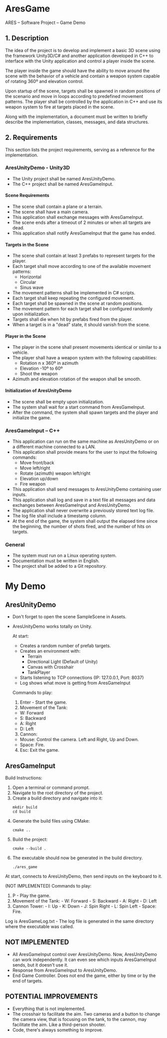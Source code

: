 # AresGame
ARES – Software Project – Game Demo

## 1. Description
The idea of the project is to develop and implement a basic 3D scene using the framework Unity3D/C# and another application developed in C++ to interface with the Unity application and control a player inside the scene.

The player inside the game should have the ability to move around the scene with the behavior of a vehicle and contain a weapon system capable of rotating 360º and elevation control.

Upon startup of the scene, targets shall be spawned in random positions of the scenario and move in loops according to predefined movement patterns. The player shall be controlled by the application in C++ and use its weapon system to fire at targets placed in the scene.

Along with the implementation, a document must be written to briefly describe the implementation, classes, messages, and data structures.

## 2. Requirements
This section lists the project requirements, serving as a reference for the implementation.

### AresUnityDemo - Unity3D
- The Unity project shall be named AresUnityDemo.
- The C++ project shall be named AresGameInput.

#### Scene Requirements
- The scene shall contain a plane or a terrain.
- The scene shall have a main camera.
- This application shall exchange messages with AresGameInput.
- The scene ends after a timeout of 2 minutes or when all targets are dead.
- This application shall notify AresGameInput that the game has ended.

#### Targets in the Scene
- The scene shall contain at least 3 prefabs to represent targets for the player.
- Each target shall move according to one of the available movement patterns:
  - Horizontal
  - Circular
  - Sinus wave
- The movement patterns shall be implemented in C# scripts.
- Each target shall keep repeating the configured movement.
- Each target shall be spawned in the scene at random positions.
- The movement pattern for each target shall be configured randomly upon initialization.
- Targets shall die when hit by prefabs fired from the player.
- When a target is in a "dead" state, it should vanish from the scene.

#### Player in the Scene
- The player in the scene shall present movements identical or similar to a vehicle.
- The player shall have a weapon system with the following capabilities:
  - Rotation n x 360º in azimuth
  - Elevation -10º to 60º
  - Shoot the weapon
- Azimuth and elevation rotation of the weapon shall be smooth.

#### Initialization of AresUnityDemo
- The scene shall be empty upon initialization.
- The system shall wait for a start command from AresGameInput.
- After the command, the system shall spawn targets and the player and initialize the game.

### AresGameInput – C++
- This application can run on the same machine as AresUnityDemo or on a different machine connected to a LAN.
- This application shall provide means for the user to input the following commands:
  - Move front/back
  - Move left/right
  - Rotate (azimuth) weapon left/right
  - Elevation up/down
  - Fire weapon
- This application shall send messages to AresUnityDemo containing user inputs.
- This application shall log and save in a text file all messages and data exchanges between AresGameInput and AresUnityDemo.
- The application shall never overwrite a previously stored text log file.
- The log file shall include a timestamp column.
- At the end of the game, the system shall output the elapsed time since the beginning, the number of shots fired, and the number of hits on targets.

### General
- The system must run on a Linux operating system.
- Documentation must be written in English.
- The project shall be added to a Git repository.

# My Demo

## AresUnityDemo
- Don't forget to open the scene SampleScene in Assets.
- AresUnityDemo works totally on Unity.
  
  At start:
  - Creates a random number of prefab targets.
  - Creates an environment with:
    - Terrain
    - Directional Light (Default of Unity)
    - Canvas with Crosshair
    - TankPlayer
  - Starts listening to TCP connections (IP: 127.0.0.1, Port: 8037)
  - Log shows what move is getting from AresGameInput
  
  Commands to play:
  1. Enter - Start the game.
  2. Movement of the Tank:
    - W: Forward
    - S: Backward
    - A: Right
    - D: Left
  3. Cannon:
    - Mouse: Control the camera. Left and Right, Up and Down.
    - Space: Fire.
  4. Esc: Exit the game.

## AresGameInput
  
  Build Instructions:
  1. Open a terminal or command prompt.
  2. Navigate to the root directory of the project.
  3. Create a build directory and navigate into it:
     ```
     mkdir build
     cd build
     ```
  4. Generate the build files using CMake:
     ```
     cmake ..
     ```
  5. Build the project:
     ```
     cmake --build .
     ```
  6. The executable should now be generated in the build directory.  
     ```
     ./ares_game
     ```
  
  At start, connects to AresUnityDemo, then send inputs on the keyboard to it.

  (NOT IMPLEMENTED)
  Commands to play:
  1. P - Play the game.
  2. Movement of the Tank:
    - W: Forward
    - S: Backward
    - A: Right
    - D: Left
  3. Cannon Tower:
    - I: Up
    - K: Down
    - J: Spin Right
    - L: Spin Left
    - Space: Fire.

  Log is AresGameLog.txt - The log file is generated in the same directory where the executable was called.

## NOT IMPLEMENTED

- All AresGameInput control over AresUnityDemo. Now, AresUnityDemo can work independently. It can even see which inputs AresGameInput sends, but it doesn't use it.
- Response from AresGameInput to AresUnityDemo.
- End Game Controller. Does not end the game, either by time or by the end of targets.

## POTENTIAL IMPROVEMENTS

- Everything that is not implemented.
- The crosshair to facilitate the aim. Two cameras and a button to change the camera view, that is focusing on the tank, to the cannon, may facilitate the aim. Like a third-person shooter.
- Code, there's always something to improve.
